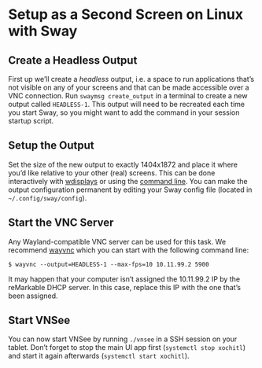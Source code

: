 # Setup as a Second Screen on Linux with Sway

## Create a Headless Output

First up we’ll create a _headless_ output, i.e. a space to run applications that’s not visible on any of your screens and that can be made accessible over a VNC connection.
Run `swaymsg create_output` in a terminal to create a new output called `HEADLESS-1`.
This output will need to be recreated each time you start Sway, so you might want to add the command in your session startup script.

## Setup the Output

Set the size of the new output to exactly 1404x1872 and place it where you’d like relative to your other (real) screens.
This can be done interactively with [wdisplays](https://github.com/cyclopsian/wdisplays) or using the [command line](https://man.archlinux.org/man/sway-output.5).
You can make the output configuration permanent by editing your Sway config file (located in `~/.config/sway/config`).

## Start the VNC Server

Any Wayland-compatible VNC server can be used for this task.
We recommend [wayvnc](https://github.com/any1/wayvnc) which you can start with the following command line:

```console
$ wayvnc --output=HEADLESS-1 --max-fps=10 10.11.99.2 5900
```

It may happen that your computer isn’t assigned the 10.11.99.2 IP by the reMarkable DHCP server. In this case, replace this IP with the one that’s been assigned.

## Start VNSee

You can now start VNSee by running `./vnsee` in a SSH session on your tablet. Don’t forget to stop the main UI app first (`systemctl stop xochitl`) and start it again afterwards (`systemctl start xochitl`).
